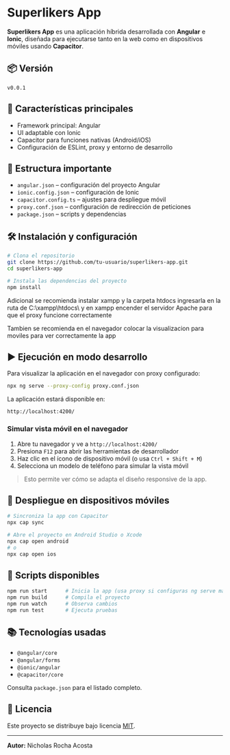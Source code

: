 # Superlikers App

**Superlikers App** es una aplicación híbrida desarrollada con **Angular** e **Ionic**, diseñada para ejecutarse tanto en la web como en dispositivos móviles usando **Capacitor**.

## 📦 Versión

`v0.0.1`

## 🚀 Características principales

- Framework principal: Angular
- UI adaptable con Ionic
- Capacitor para funciones nativas (Android/iOS)
- Configuración de ESLint, proxy y entorno de desarrollo

## 📁 Estructura importante

- `angular.json` – configuración del proyecto Angular
- `ionic.config.json` – configuración de Ionic
- `capacitor.config.ts` – ajustes para despliegue móvil
- `proxy.conf.json` – configuración de redirección de peticiones
- `package.json` – scripts y dependencias

## 🛠️ Instalación y configuración

```bash
# Clona el repositorio
git clone https://github.com/tu-usuario/superlikers-app.git
cd superlikers-app

# Instala las dependencias del proyecto
npm install
```

Adicional se recomienda instalar xampp y la carpeta htdocs ingresarla en la ruta de C:\xampp\htdocs\ y en xampp encender el servidor Apache para que el proxy funcione correctamente

Tambien se recomienda en el navegador colocar la visualizacion para moviles para ver correctamente la app

## ▶️ Ejecución en modo desarrollo

Para visualizar la aplicación en el navegador con proxy configurado:

```bash
npx ng serve --proxy-config proxy.conf.json
```

La aplicación estará disponible en:

```
http://localhost:4200/
```

### Simular vista móvil en el navegador

1. Abre tu navegador y ve a `http://localhost:4200/`
2. Presiona `F12` para abrir las herramientas de desarrollador
3. Haz clic en el ícono de dispositivo móvil (o usa `Ctrl + Shift + M`)
4. Selecciona un modelo de teléfono para simular la vista móvil

> Esto permite ver cómo se adapta el diseño responsive de la app.

## 📱 Despliegue en dispositivos móviles

```bash
# Sincroniza la app con Capacitor
npx cap sync

# Abre el proyecto en Android Studio o Xcode
npx cap open android
# o
npx cap open ios
```

## 🧪 Scripts disponibles

```bash
npm run start      # Inicia la app (usa proxy si configuras ng serve manualmente)
npm run build      # Compila el proyecto
npm run watch      # Observa cambios
npm run test       # Ejecuta pruebas
```

## 📚 Tecnologías usadas

- `@angular/core`
- `@angular/forms`
- `@ionic/angular`
- `@capacitor/core`

Consulta `package.json` para el listado completo.

## 📄 Licencia

Este proyecto se distribuye bajo licencia [MIT](LICENSE).

---

**Autor:** Nicholas Rocha Acosta
